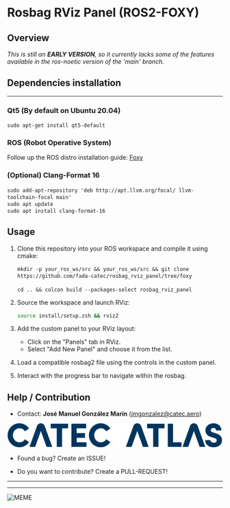 # Rosbag RViz Panel (ROS2-FOXY)

## Overview

*This is still an **EARLY VERSION**, so it currently lacks some of the features available in the ros-noetic version of the 'main' branch.*

## Dependencies installation

---

### Qt5 (By default on Ubuntu 20.04)
```
sudo apt-get install qt5-default
```

### ROS (Robot Operative System)

Follow up the ROS distro installation guide: [Foxy](https://docs.ros.org/en/foxy/Installation.html)

### (Optional) Clang-Format 16

```
sudo add-apt-repository 'deb http://apt.llvm.org/focal/ llvm-toolchain-focal main'
sudo apt update
sudo apt install clang-format-16
```

## Usage

1. Clone this repository into your ROS workspace and compile it using cmake:
    ```
    mkdir -p your_ros_ws/src && your_ros_ws/src && git clone https://github.com/fada-catec/rosbag_rviz_panel/tree/foxy

    cd .. && colcon build --packages-select rosbag_rviz_panel
    ```

1. Source the workspace and launch RViz:

    ```bash
    source install/setup.zsh && rviz2
    ```

2. Add the custom panel to your RViz layout:

    - Click on the "Panels" tab in RViz.
    - Select "Add New Panel" and choose it from the list.

3. Load a compatible rosbag2 file using the controls in the custom panel.

4. Interact with the progress bar to navigate within the rosbag.

## Help / Contribution

* Contact: **José Manuel González Marín** (jmgonzalez@catec.aero)

![CATEC](./docs/CATEC-ATLAS.png)

* Found a bug? Create an ISSUE!

* Do you want to contribute? Create a PULL-REQUEST!

---
---

![MEME](./docs/meme.gif)
